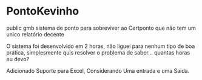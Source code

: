 # PontoKevinho
public gmb sistema de ponto para sobreviver ao Certponto que não tem um unico relatório decente

O sistema foi desenvolvido em 2 horas, não liguei para nenhum tipo de boa prática, simplesmente quis resolver o problema de saber...
quantas horas eu devo?


Adicionado Suporte para Excel, Considerando Uma entrada e uma Saida.

